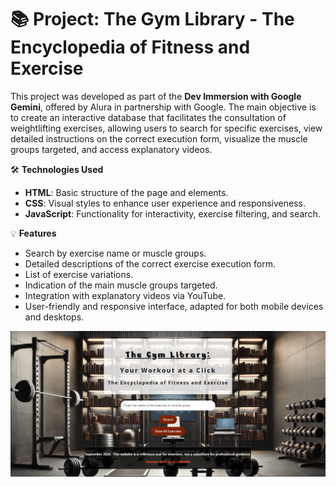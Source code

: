 # 📚 Project: The Gym Library - The Encyclopedia of Fitness and Exercise
This project was developed as part of the **Dev Immersion with Google Gemini**, offered by Alura in partnership with Google. The main objective is to create an interactive database that facilitates the consultation of weightlifting exercises, allowing users to search for specific exercises, view detailed instructions on the correct execution form, visualize the muscle groups targeted, and access explanatory videos.

🛠 **Technologies Used**
  - **HTML**: Basic structure of the page and elements.
  - **CSS**: Visual styles to enhance user experience and responsiveness.
  - **JavaScript**: Functionality for interactivity, exercise filtering, and search.

💡 **Features**
  - Search by exercise name or muscle groups.
  - Detailed descriptions of the correct exercise execution form.
  - List of exercise variations.
  - Indication of the main muscle groups targeted.
  - Integration with explanatory videos via YouTube.
  - User-friendly and responsive interface, adapted for both mobile devices and desktops.

![Project Screenshot](https://github.com/borgesb75/The_Gym_Library/blob/main/project_screenshot.PNG)
